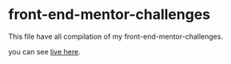 # front-end-mentor-challenges

This file have all compilation of my front-end-mentor-challenges.

you can see [live here](file:///home/codex/Documents/myworkspace/projects/personal/web_app/front-end-mentor-challenges/index.html).
